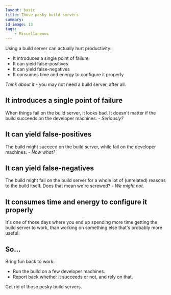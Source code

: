```yaml
---
layout: basic
title: Those pesky build servers
summary:
id-image: 13
tags:
    - Miscellaneous
---
```


Using a build server can actually hurt productivity:

* It introduces a single point of failure
* It can yield false-positives
* It can yield false-negatives
* It consumes time and energy to configure it properly

*Think about it* - you may not need a build server, after all.

## It introduces a single point of failure

When things fail on the build server, it looks bad. It doesn't matter if the build succeeds on the developer machines. - *Seriously?*

## It can yield false-positives

The build might succeed on the build server, while fail on the developer machines. - *Now what?*

## It can yield false-negatives

The build might fail on the build server for a whole lot of (unrelated) reasons to the build itself. Does that mean we're screwed? - *We might not.*

## It consumes time and energy to configure it properly

It's one of those days where you end up spending more time getting the build server to work, than working on something else that's probably more useful.

## So...

Bring fun back to work:

* Run the build on a few developer machines.
* Report back whether it succeeds or not, and rely on that.

Get rid of those pesky build servers.
